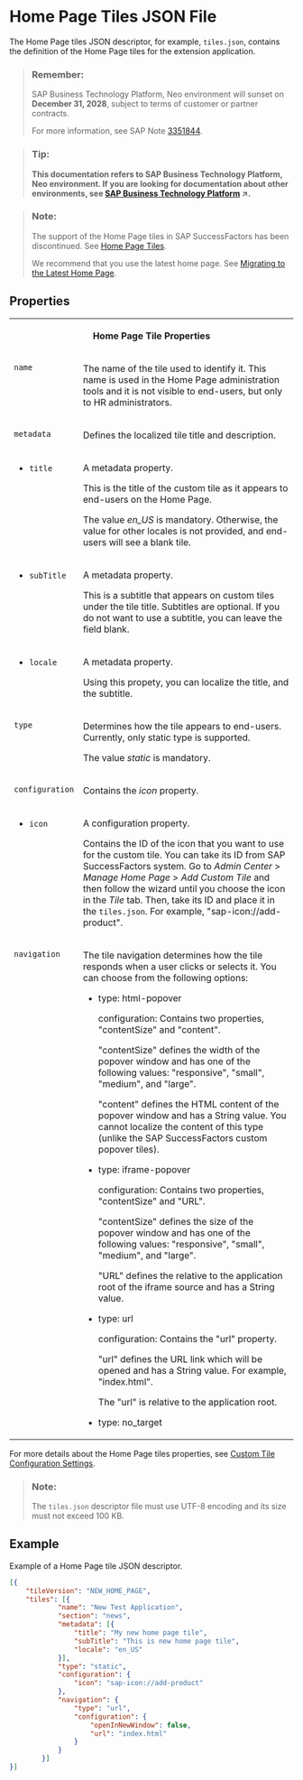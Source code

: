<!-- loio872d124e75094aa5a782fb5703d88eb3 -->

# Home Page Tiles JSON File

The Home Page tiles JSON descriptor, for example, `tiles.json`, contains the definition of the Home Page tiles for the extension application.



> ### Remember:  
> SAP Business Technology Platform, Neo environment will sunset on **December 31, 2028**, subject to terms of customer or partner contracts.
> 
> For more information, see SAP Note [3351844](https://me.sap.com/notes/3351844).

> ### Tip:  
> **This documentation refers to SAP Business Technology Platform, Neo environment. If you are looking for documentation about other environments, see [SAP Business Technology Platform](https://help.sap.com/viewer/65de2977205c403bbc107264b8eccf4b/Cloud/en-US/6a2c1ab5a31b4ed9a2ce17a5329e1dd8.html "SAP Business Technology Platform (SAP BTP) is an integrated offering comprised of four technology portfolios: database and data management, application development and integration, analytics, and intelligent technologies. The platform offers users the ability to turn data into business value, compose end-to-end business processes, and build and extend SAP applications quickly.") :arrow_upper_right:.**

> ### Note:  
> The support of the Home Page tiles in SAP SuccessFactors has been discontinued. See [Home Page Tiles](https://help.sap.com/docs/SAP_SUCCESSFACTORS_PLATFORM/59f821da545a4bdb94f1eb8fa22e4b36/00c8674252d1461691bec004be68f425.html).
> 
> We recommend that you use the latest home page. See [Migrating to the Latest Home Page](https://help.sap.com/docs/SAP_SUCCESSFACTORS_PLATFORM/59f821da545a4bdb94f1eb8fa22e4b36/8d2921382f9544dc8d14cb249ec6a289.html).



## Properties




<table>
<tr>
<th valign="top" colspan="2">

Home Page Tile Properties



</th>
</tr>
<tr>
<td valign="top">

`name` 



</td>
<td valign="top">

The name of the tile used to identify it. This name is used in the Home Page administration tools and it is not visible to end-users, but only to HR administrators.



</td>
</tr>
<tr>
<td valign="top">

`metadata` 



</td>
<td valign="top">

Defines the localized tile title and description.



</td>
</tr>
<tr>
<td valign="top">

-   `title`




</td>
<td valign="top">

A metadata property.

This is the title of the custom tile as it appears to end-users on the Home Page.

The value *en\_US* is mandatory. Otherwise, the value for other locales is not provided, and end-users will see a blank tile.



</td>
</tr>
<tr>
<td valign="top">

-   `subTitle`




</td>
<td valign="top">

A metadata property.

This is a subtitle that appears on custom tiles under the tile title. Subtitles are optional. If you do not want to use a subtitle, you can leave the field blank.



</td>
</tr>
<tr>
<td valign="top">

-   `locale`




</td>
<td valign="top">

A metadata property.

Using this propety, you can localize the title, and the subtitle.



</td>
</tr>
<tr>
<td valign="top">

`type` 



</td>
<td valign="top">

Determines how the tile appears to end-users. Currently, only static type is supported.

The value *static* is mandatory.



</td>
</tr>
<tr>
<td valign="top">

`configuration` 



</td>
<td valign="top">

Contains the *icon* property.



</td>
</tr>
<tr>
<td valign="top">

-   `icon`




</td>
<td valign="top">

A configuration property.

Contains the ID of the icon that you want to use for the custom tile. You can take its ID from SAP SuccessFactors system. Go to *Admin Center* \> *Manage Home Page* \> *Add Custom Tile* and then follow the wizard until you choose the icon in the *Tile* tab. Then, take its ID and place it in the `tiles.json`. For example, "sap-icon://add-product".



</td>
</tr>
<tr>
<td valign="top">

`navigation` 



</td>
<td valign="top">

The tile navigation determines how the tile responds when a user clicks or selects it. You can choose from the following options:

-   type: html-popover

    configuration: Contains two properties, "contentSize" and "content".

    "contentSize" defines the width of the popover window and has one of the following values: "responsive", "small", "medium", and "large".

    "content" defines the HTML content of the popover window and has a String value. You cannot localize the content of this type \(unlike the SAP SuccessFactors custom popover tiles\).

-   type: iframe-popover

    configuration: Contains two properties, "contentSize" and "URL".

    "contentSize" defines the size of the popover window and has one of the following values: "responsive", "small", "medium", and "large".

    "URL" defines the relative to the application root of the iframe source and has a String value.

-   type: url

    configuration: Contains the "url" property.

    "url" defines the URL link which will be opened and has a String value. For example, "index.html".

    The "url" is relative to the application root.

-   type: no\_target




</td>
</tr>
</table>

For more details about the Home Page tiles properties, see [Custom Tile Configuration Settings](https://help.sap.com/viewer/59f821da545a4bdb94f1eb8fa22e4b36/LATEST/en-US/ba363fa85356409d9e90847857064e29.html).



> ### Note:  
> The `tiles.json` descriptor file must use UTF-8 encoding and its size must not exceed 100 KB.



## Example

Example of a Home Page tile JSON descriptor.

```json
[{
	"tileVersion": "NEW_HOME_PAGE",
	"tiles": [{
			"name": "New Test Application",
			"section": "news",
			"metadata": [{
				"title": "My new home page tile",
				"subTitle": "This is new home page tile",
				"locale": "en_US"
			}],
			"type": "static",
			"configuration": {
				"icon": "sap-icon://add-product"
			},
			"navigation": {
				"type": "url",
				"configuration": {
					"openInNewWindow": false,
					"url": "index.html"
				}
			}
		}]	
}]
```

